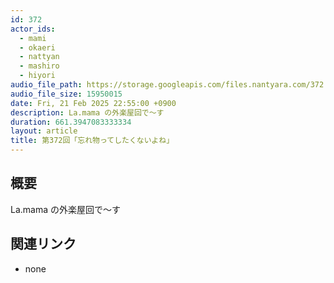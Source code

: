 ```yaml
---
id: 372
actor_ids:
  - mami
  - okaeri
  - nattyan
  - mashiro
  - hiyori
audio_file_path: https://storage.googleapis.com/files.nantyara.com/372.mp3
audio_file_size: 15950015
date: Fri, 21 Feb 2025 22:55:00 +0900
description: La.mama の外楽屋回で〜す
duration: 661.3947083333334
layout: article
title: 第372回「忘れ物ってしたくないよね」
---
```

## 概要

La.mama の外楽屋回で〜す

## 関連リンク

* none
